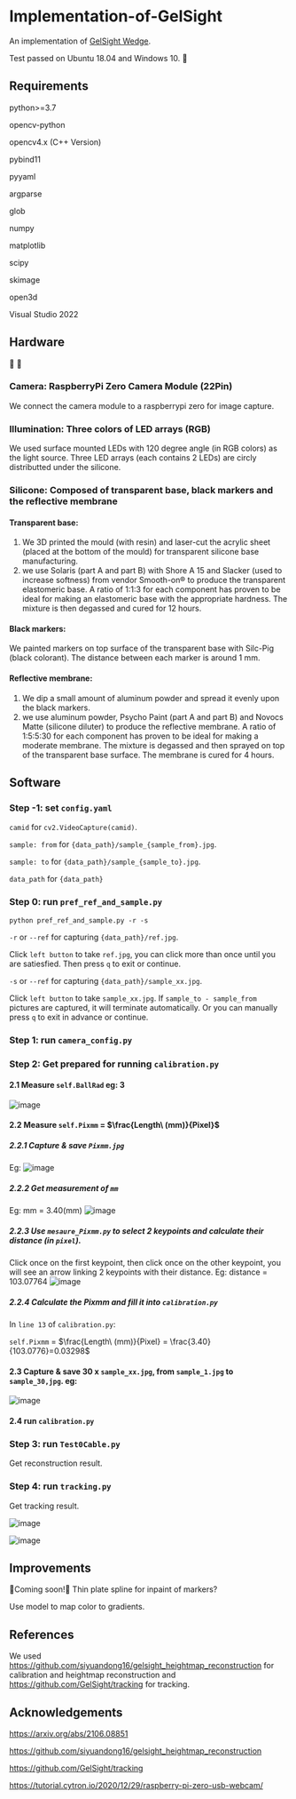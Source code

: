 # Implementation-of-GelSight
An implementation of [GelSight Wedge](https://arxiv.org/abs/2106.08851).

Test passed on Ubuntu 18.04 and Windows 10. 🚩
## Requirements
python>=3.7

opencv-python

opencv4.x (C++ Version)

pybind11

pyyaml

argparse

glob

numpy

matplotlib

scipy

skimage

open3d

Visual Studio 2022
## Hardware
🔨        🔨

### Camera: RaspberryPi Zero Camera Module (22Pin)
We connect the camera module to a raspberrypi zero for image capture.<br />



### Illumination: Three colors of LED arrays (RGB)
We used surface mounted LEDs with 120 degree angle (in RGB colors) as the light source. Three LED arrays (each contains 2 LEDs) are circly distributted under the silicone. <br /> 



### Silicone: Composed of transparent base, black markers and the reflective membrane <br />



#### Transparent base:
1. We 3D printed the mould (with resin) and laser-cut the acrylic sheet (placed at the bottom of the mould) for transparent silicone base manufacturing.
2. we use Solaris (part A and part B) with Shore A 15 and Slacker (used to increase softness) from vendor Smooth-on® to produce the transparent elastomeric base. A ratio of 1:1:3 for each component has proven to be ideal for making an elastomeric base with the appropriate hardness. The mixture is then degassed and cured for 12 hours.  <br />



#### Black markers:
We painted markers on top surface of the transparent base with Silc-Pig (black colorant). The distance between each marker is around 1 mm.  <br />



#### Reflective membrane:
1. We dip a small amount of aluminum powder and spread it evenly upon the black markers.
2. we use aluminum powder, Psycho Paint (part A and part B) and Novocs Matte (silicone diluter) to produce the reflective membrane. A ratio of 1:5:5:30 for each component has proven to be ideal for making a moderate membrane. The mixture is degassed and then sprayed on top of the transparent base surface. The membrane is cured for 4 hours. <br />

## Software

### Step -1: set `config.yaml`
`camid` for `cv2.VideoCapture(camid)`.

`sample: from` for `{data_path}/sample_{sample_from}.jpg`.

`sample: to` for `{data_path}/sample_{sample_to}.jpg`.

`data_path` for `{data_path}`
### Step 0: run `pref_ref_and_sample.py`
    python pref_ref_and_sample.py -r -s


`-r` or `--ref` for capturing `{data_path}/ref.jpg`.

Click `left button` to take `ref.jpg`, you can click more than once until you are satiesfied. Then press `q` to exit or continue. 

`-s` or `--ref` for capturing `{data_path}/sample_xx.jpg`.

Click `left button` to take `sample_xx.jpg`. If `sample_to - sample_from` pictures are captured, it will terminate automatically. Or you can manually press `q` to exit in advance or continue. 

### Step 1: run `camera_config.py`

<!-- Capture & save `ref.jpg` .
Resize to (320, 427) ?
![avatar](/asset/ref.jpg) -->

### Step 2: Get prepared for running `calibration.py`


#### 2.1 Measure `self.BallRad` eg: 3 
![image](https://github.com/leo9344/Implementation-of-GelSight/blob/main/asset/BallRad.jpg)
#### 2.2 Measure `self.Pixmm` = $\frac{Length\ (mm)}{Pixel}$ 
##### 2.2.1 Capture & save `Pixmm.jpg`

Eg: 
![image](https://github.com/leo9344/Implementation-of-GelSight/blob/main/asset/Pixmm.jpg)

##### 2.2.2 Get measurement of `mm`
Eg: mm = 3.40(mm)
![image](https://github.com/leo9344/Implementation-of-GelSight/blob/main/asset/Pixmm_mm.jpg)

##### 2.2.3 Use `mesaure_Pixmm.py` to select 2 keypoints and calculate their distance (in `pixel`).

Click once on the first keypoint, then click once on the other keypoint, you will see an arrow linking 2 keypoints with their distance.
Eg: distance = 103.07764
![image](https://github.com/leo9344/Implementation-of-GelSight/blob/main/asset/Pixmm_result.png)

##### 2.2.4 Calculate the Pixmm and fill it into `calibration.py`
In `line 13` of `calibration.py`:

`self.Pixmm` = $\frac{Length\ (mm)}{Pixel} = \frac{3.40}{103.0776}=0.03298$ 
#### 2.3 Capture & save 30 x `sample_xx.jpg`, from `sample_1.jpg` to `sample_30,jpg`. eg:
![image](https://github.com/leo9344/Implementation-of-GelSight/blob/main/asset/sample_1.jpg)

#### 2.4 run `calibration.py`


### Step 3: run  `Test0Cable.py`

Get reconstruction result.

### Step 4: run `tracking.py`

Get tracking result.

![image](https://github.com/leo9344/Implementation-of-GelSight/blob/main/asset/tracking1.jpg)


![image](https://github.com/leo9344/Implementation-of-GelSight/blob/main/asset/tracking2.jpg)
## Improvements
🔨Coming soon!🔨
Thin plate spline for inpaint of markers?

Use model to map color to gradients.
## References
We used https://github.com/siyuandong16/gelsight_heightmap_reconstruction for calibration and heightmap reconstruction and https://github.com/GelSight/tracking for tracking.
## Acknowledgements
https://arxiv.org/abs/2106.08851

https://github.com/siyuandong16/gelsight_heightmap_reconstruction

https://github.com/GelSight/tracking

https://tutorial.cytron.io/2020/12/29/raspberry-pi-zero-usb-webcam/
